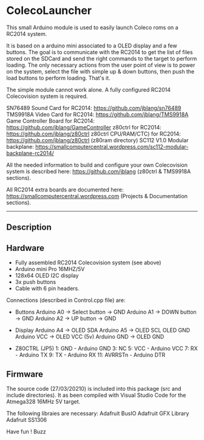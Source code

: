 # ColecoLauncher
This small Arduino module is used to easily launch Coleco roms on a RC2014 system.

It is based on a arduino mini associated to a OLED display and a few buttons.
The goal is to communicate with the RC2014 to get the list of files stored on the SDCard
and send the right commands to the target to perform loading.
The only necessary actions from the user point of view is to power on the system, select the file with simple 
up & down buttons, then push the load buttons to perform loading.
That's it.

The simple module cannot work alone. A fully configured RC2014 Colecovision system is required.

SN76489 Sound Card for RC2014: https://github.com/jblang/sn76489
TMS9918A Video Card for RC2014: https://github.com/jblang/TMS9918A
Game Controller Board for RC2014: https://github.com/jblang/GameController
z80ctrl for RC2014: https://github.com/jblang/z80ctrl
z80ctrl CPU/RAM/CTC) for RC2014: https://github.com/jblang/z80ctrl (z80ram directory)
SC112 V1.0 Modular backplane: https://smallcomputercentral.wordpress.com/sc112-modular-backplane-rc2014/

All the needed information to build and configure your own Colecovision system is described here:
https://github.com/jblang (z80ctrl & TMS9918A sections).

All RC2014 extra boards are documented here:
https://smallcomputercentral.wordpress.com (Projects & Documentation sections).

-----------
Description
-----------

Hardware
--------
* Fully assembled RC2014 Colecovision system (see above)
* Arduino mini Pro 16MHZ/5V
* 128x64 OLED I2C display
* 3x push buttons
* Cable with 6 pin headers.

Connections (described in Control.cpp file) are:
* Buttons
 Arduino A0  -> Select button -> GND
 Arduino A1  -> DOWN button -> GND
 Arduino A2  -> UP button -> GND

* Display
 Arduino A4  ->   OLED SDA
 Arduino A5  ->   OLED SCL
                 OLED GND
 Arduino VCC -> OLED VCC (5v)
 Arduino GND -> OLED GND

* Z80CTRL (JP5)
 1: GND      - Arduino GND
 3: NC
 5: VCC      - Arduino VCC
 7: RX       - Arduino TX
 9: TX       - Arduino RX
 11: AVRRSTn - Arduino DTR

Firmware
--------
The source code (27/03/20210) is included into this package (src and include directories).
It as been compiled with Visual Studio Code for the Atmega328 16MHz 5V target.

The following libraies are necessary:
Adafruit BusIO
Adafruit GFX Library
Adafruit SS1306

Have fun !
Buzz
